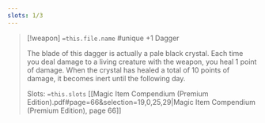 ```yaml
---
slots: 1/3
---
```


> [!weapon] `=this.file.name`
> #unique +1 Dagger  
> 
> The blade of this dagger is actually a pale black crystal. Each time you deal damage to a living creature with the weapon, you heal 1 point of damage. When the crystal has healed a total of 10 points of damage, it becomes inert until the following day.
> 
> Slots: `=this.slots`
> [[Magic Item Compendium (Premium Edition).pdf#page=66&selection=19,0,25,29|Magic Item Compendium (Premium Edition), page 66]]










